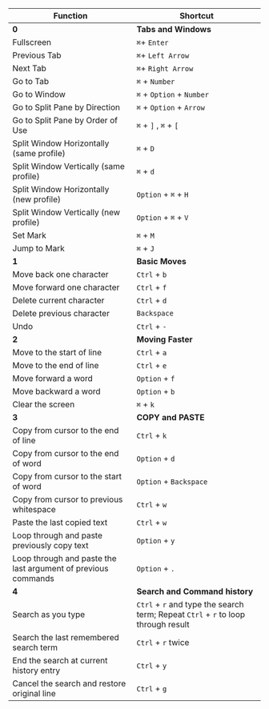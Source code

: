 **Function** | **Shortcut**
-------- | --------
**0** | **Tabs and Windows**
Fullscreen | `⌘`+ `Enter`
Previous Tab | `⌘`+ `Left Arrow`
Next Tab | `⌘`+ `Right Arrow`
Go to Tab | `⌘` + `Number`
Go to Window | `⌘` + `Option` + `Number`
Go to Split Pane by Direction | `⌘` + `Option` + `Arrow`
Go to Split Pane by Order of Use | `⌘` + `]` , `⌘` + `[`
Split Window Horizontally (same profile) | `⌘` + `D`
Split Window Vertically (same profile) | `⌘` + `d`
Split Window Horizontally (new profile) | `Option` + `⌘` + `H`
Split Window Vertically (new profile) | `Option` + `⌘` + `V`
Set Mark | `⌘` + `M`
Jump to Mark | `⌘` + `J`
**1** | **Basic Moves**
Move back one character | `Ctrl` + `b`
Move forward one character | `Ctrl` + `f`
Delete current character | `Ctrl` + `d`
Delete previous character | `Backspace`
Undo | `Ctrl` + `-`
**2** | **Moving Faster**
Move to the start of line | `Ctrl` + `a`
Move to the end of line | `Ctrl` + `e`
Move forward a word | `Option` + `f`
Move backward a word | `Option` + `b`
Clear the screen | `⌘` + `k`
**3** | **COPY and PASTE**
Copy from cursor to the end of line | `Ctrl` + `k`
Copy from cursor to the end of word | `Option` + `d`
Copy from cursor to the start of word | `Option` + `Backspace`
Copy from cursor to previous whitespace | `Ctrl` + `w`
Paste the last copied text | `Ctrl` + `w`
Loop through and paste previously copy text | `Option` + `y`
Loop through and paste the last argument of previous commands | `Option` + `.`
**4** | **Search and Command history**
Search as you type | `Ctrl` + `r` and type the search term; Repeat `Ctrl` + `r` to loop through result
Search the last remembered search term | `Ctrl` + `r` twice
End the search at current history entry  | `Ctrl` + `y`
Cancel the search and restore original line | `Ctrl` + `g`
